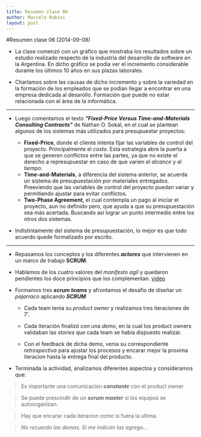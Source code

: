 ```yaml
---
title: Resumen clase 06
author: Marcelo Rubini
layout: post
---
```


#Resumen clase 06 (2014-09-08)


* La clase comenzó con un gráfico que mostraba los resultados sobre un estudio realizado respecto de la industria del desarrollo de software en la Argentina. En dicho gráfico se podía ver el incremento considerable durante los últimos 10 años en sus plazas laborales.

* Charlamos sobre las causas de dicho incremento y sobre la variedad en la formación de los empleados que se podían llegar a encontrar en una empresa dedicada al desarollo. Formación que puede no estar relacionada con el área de la informática.

***

* Luego comentamos el texto ***"Fixed-Price Versus Time-and-Materials Consulting Contracts"*** de Nathan O. Sokal, en el cual se plantean algunos de los sistemas más utilizados para presupuestar proyectos:
	* **Fixed-Price**, donde el cliente intenta fijar las variables de control del proyecto. Principalmente el *costo*. Esta estrategia abre la puerta a que se generen conflictos entre las partes, ya que no existe el derecho a represupuestar en caso de que varien el *alcance* y el *tiempo*.
	* **Time-and-Materials**, a diferencia del sistema anterior, se acuerda un sistema de presupuestación por materiales entregados. Preeviendo que las variables de control del proyecto puedan variar y permitiendo ajustar para evitar conflictos.
	* **Two-Phase Agreement**, el cual contempla un pago al iniciar el proyecto, aun no definido pero, que ayuda a que su presupuestación sea más acertada. Buscando así lograr un punto intermedio entre los otros dos sistemas.

* Indistintamente del sistema de presupuestación, lo mejor es que todo acuerdo quede formalizado por escrito.

***

* Repasamos los conceptos y los diferentes ***actores*** que intervienen en un marco de trabajo **SCRUM**.

* Hablamos de los cuatro valores del *manifesto agil* y quedaron pendientes los doce principios que los complementan. [video](https://www.youtube.com/watch?v=V5LaKpjcgKQ) 

* Formamos tres ***scrum teams*** y afrontamos el desafío de diseñar un *pajarraco* aplicando ***SCRUM***

	* Cada team tenía su *product owner* y realizamos tres iteraciones de 7'.

	* Cada iteración finalizó con una *demo*, en la cual los product owners validaban las *stories* que cada team se había dispuesto realizar. 

	* Con el feedback de dicha demo, venia su correspondiente *retrospectiva* para ajustar los procesos y encarar mejor la proxima iteracion hasta la entrega final del producto.

* Terminada la actividad, analizamos diferentes aspectos y consideramos que:

> Es importante una comunicacion ***constante*** con el product owner.

> Se puede prescindir de un ***scrum master*** si los equipos se autoorganizan.

> Hay que encarar cada iteracion como si fuera la ultima.

> *No recuerdo las demas. Si me indican las agrego...*



